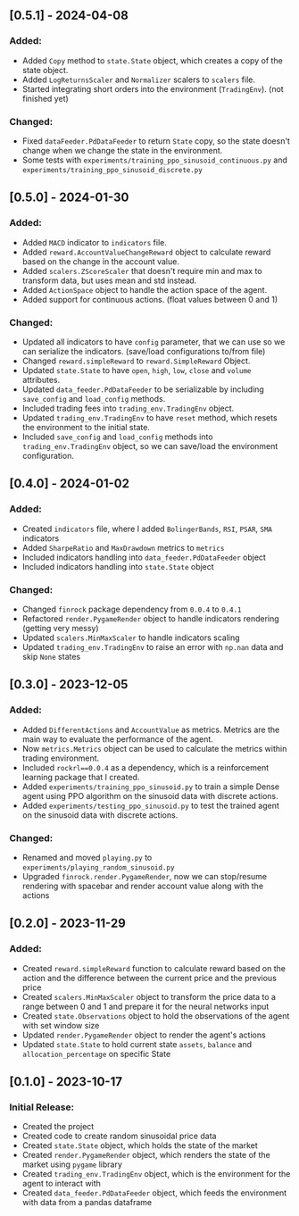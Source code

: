 ## [0.5.1] - 2024-04-08
### Added:
- Added `Copy` method to `state.State` object, which creates a copy of the state object.
- Added `LogReturnsScaler` and `Normalizer` scalers to `scalers` file.
- Started integrating short orders into the environment (`TradingEnv`). (not finished yet)

### Changed:
- Fixed `dataFeeder.PdDataFeeder` to return `State` copy, so the state doesn't change when we change the state in the environment.
- Some tests with `experiments/training_ppo_sinusoid_continuous.py` and `experiments/training_ppo_sinusoid_discrete.py`


## [0.5.0] - 2024-01-30
### Added:
- Added `MACD` indicator to `indicators` file.
- Added `reward.AccountValueChangeReward` object to calculate reward based on the change in the account value.
- Added `scalers.ZScoreScaler` that doesn't require min and max to transform data, but uses mean and std instead.
- Added `ActionSpace` object to handle the action space of the agent.
- Added support for continuous actions. (float values between 0 and 1)

### Changed:
- Updated all indicators to have `config` parameter, that we can use so we can serialize the indicators. (save/load configurations to/from file)
- Changed `reward.simpleReward` to `reward.SimpleReward` Object.
- Updated `state.State` to have `open`, `high`, `low`, `close` and `volume` attributes.
- Updated `data_feeder.PdDataFeeder` to be serializable by including `save_config` and `load_config` methods.
- Included trading fees into `trading_env.TradingEnv` object.
- Updated `trading_env.TradingEnv` to have `reset` method, which resets the environment to the initial state.
- Included `save_config` and `load_config` methods into `trading_env.TradingEnv` object, so we can save/load the environment configuration.

## [0.4.0] - 2024-01-02
### Added:
- Created `indicators` file, where I added `BolingerBands`, `RSI`, `PSAR`, `SMA` indicators
- Added `SharpeRatio` and `MaxDrawdown` metrics to `metrics`
- Included indicators handling into `data_feeder.PdDataFeeder` object
- Included indicators handling into `state.State` object

### Changed:
- Changed `finrock` package dependency from `0.0.4` to `0.4.1`
- Refactored `render.PygameRender` object to handle indicators rendering (getting very messy)
- Updated `scalers.MinMaxScaler` to handle indicators scaling
- Updated `trading_env.TradingEnv` to raise an error with `np.nan` data and skip `None` states


## [0.3.0] - 2023-12-05
### Added:
- Added `DifferentActions` and `AccountValue` as metrics. Metrics are the main way to evaluate the performance of the agent.
- Now `metrics.Metrics` object can be used to calculate the metrics within trading environment.
- Included `rockrl==0.0.4` as a dependency, which is a reinforcement learning package that I created.
- Added `experiments/training_ppo_sinusoid.py` to train a simple Dense agent using PPO algorithm on the sinusoid data with discrete actions.
- Added `experiments/testing_ppo_sinusoid.py` to test the trained agent on the sinusoid data with discrete actions.

### Changed:
- Renamed and moved `playing.py` to `experiments/playing_random_sinusoid.py`
- Upgraded `finrock.render.PygameRender`, now we can stop/resume rendering with spacebar and render account value along with the actions


## [0.2.0] - 2023-11-29
### Added:
- Created `reward.simpleReward` function to calculate reward based on the action and the difference between the current price and the previous price
- Created `scalers.MinMaxScaler` object to transform the price data to a range between 0 and 1 and prepare it for the neural networks input
- Created `state.Observations` object to hold the observations of the agent with set window size
- Updated `render.PygameRender` object to render the agent's actions
- Updated `state.State` to hold current state `assets`, `balance` and `allocation_percentage` on specific State


## [0.1.0] - 2023-10-17
### Initial Release:
- Created the project
- Created code to create random sinusoidal price data
- Created `state.State` object, which holds the state of the market
- Created `render.PygameRender` object, which renders the state of the market using `pygame` library
- Created `trading_env.TradingEnv` object, which is the environment for the agent to interact with
- Created `data_feeder.PdDataFeeder` object, which feeds the environment with data from a pandas dataframe